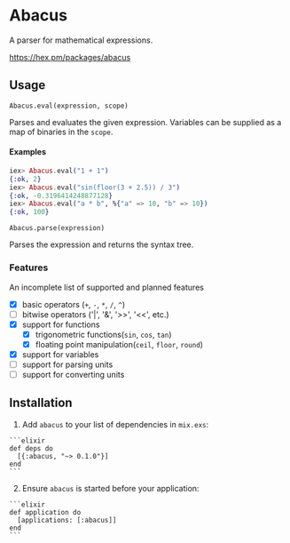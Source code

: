 # Abacus

A parser for mathematical expressions.

https://hex.pm/packages/abacus

## Usage

`Abacus.eval(expression, scope)`

Parses and evaluates the given expression. Variables can be supplied as a map of
binaries in the `scope`.

#### Examples

```elixir
iex> Abacus.eval("1 + 1")
{:ok, 2}
iex> Abacus.eval("sin(floor(3 + 2.5)) / 3")
{:ok, -0.3196414248877128}
iex> Abacus.eval("a * b", %{"a" => 10, "b" => 10})
{:ok, 100}
```

`Abacus.parse(expression)`

Parses the expression and returns the syntax tree.

### Features

An incomplete list of supported and planned features

 - [x] basic operators (`+`, `-`, `*`, `/`, `^`)
 - [ ] bitwise operators ('|', '&', '>>', '<<', etc.)
 - [x] support for functions
   - [x] trigonometric functions(`sin`, `cos`, `tan`)
   - [x] floating point manipulation(`ceil`, `floor`, `round`)
 - [x] support for variables
 - [ ] support for parsing units
 - [ ] support for converting units

## Installation

  1. Add `abacus` to your list of dependencies in `mix.exs`:

    ```elixir
    def deps do
      [{:abacus, "~> 0.1.0"}]
    end
    ```

  2. Ensure `abacus` is started before your application:

    ```elixir
    def application do
      [applications: [:abacus]]
    end
    ```
